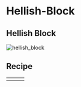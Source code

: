 # Hellish-Block

## Hellish Block

![hellish\_block](https://github.com/user-attachments/assets/7349db29-0a23-4f40-9988-aa242d7265da)

## Recipe

|   |   |   |
| - | - | - |
|   |   |   |
